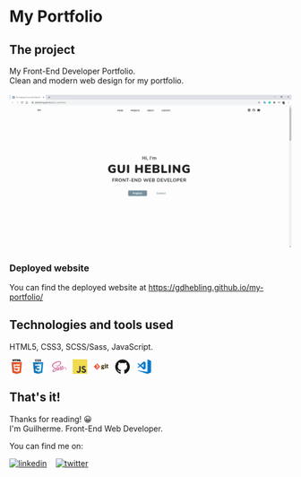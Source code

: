 # My Portfolio

## The project
My Front-End Developer Portfolio.  
Clean and modern web design for my portfolio.
<br /><br />
<a href="https://gdhebling.github.io/my-portfolio/" alt="Website Screenshot">![Website Screenshot](img/portfolio-website-screenshot.png)</a>

### Deployed website
You can find the deployed website at https://gdhebling.github.io/my-portfolio/

## Technologies and tools used
HTML5, CSS3, SCSS/Sass, JavaScript. <br />

<p align="left">
    <a href="https://github.com/gdhebling"><img align="center" alt="HTML5" width="26px"
            src="https://raw.githubusercontent.com/github/explore/80688e429a7d4ef2fca1e82350fe8e3517d3494d/topics/html/html.png" /></a>&nbsp;&nbsp;
    <a href="https://github.com/gdhebling"><img align="center" alt="CSS3" width="26px"
            src="https://raw.githubusercontent.com/github/explore/80688e429a7d4ef2fca1e82350fe8e3517d3494d/topics/css/css.png" /></a>&nbsp;&nbsp;
    <a href="https://github.com/gdhebling"><img align="center" alt="Sass" width="26px"
            src="https://raw.githubusercontent.com/github/explore/80688e429a7d4ef2fca1e82350fe8e3517d3494d/topics/sass/sass.png" /></a>&nbsp;&nbsp;
    <a href="https://github.com/gdhebling"><img align="center" alt="JavaScript" width="26px"
            src="https://raw.githubusercontent.com/github/explore/80688e429a7d4ef2fca1e82350fe8e3517d3494d/topics/javascript/javascript.png" /></a>&nbsp;&nbsp;
    <a href="https://github.com/gdhebling"><img align="center" alt="Git" width="26px"
            src="https://raw.githubusercontent.com/github/explore/80688e429a7d4ef2fca1e82350fe8e3517d3494d/topics/git/git.png" /></a>&nbsp;&nbsp;
    <a href="https://github.com/gdhebling"><img align="center" alt="GitHub" width="26px"
            src="https://raw.githubusercontent.com/github/explore/78df643247d429f6cc873026c0622819ad797942/topics/github/github.png" /></a>&nbsp;&nbsp;
    <a href="https://github.com/gdhebling"><img align="center" alt="Visual Studio Code" width="26px"
            src="https://raw.githubusercontent.com/github/explore/80688e429a7d4ef2fca1e82350fe8e3517d3494d/topics/visual-studio-code/visual-studio-code.png" /></a>
</p>

## That's it!
Thanks for reading! 😀 <br />
I'm Guilherme. Front-End Web Developer. <br />

<p align="left">

You can find me on: <br />
    
<a href="https://www.linkedin.com/in/guilhermedurso/"><img alt="linkedin" width="26px" src="https://image.flaticon.com/icons/svg/1383/1383262.svg" /></a>
    &nbsp;&nbsp;
<a href="https://twitter.com/gdhebling"><img alt="twitter" width="26px" src="https://image.flaticon.com/icons/svg/1383/1383265.svg" /></a>

</p>


[website]: [https://gdhebling.github.io/my-portfolio/]
